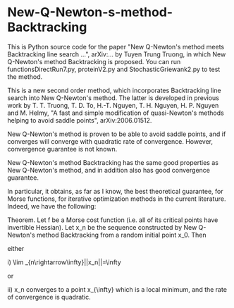 # New-Q-Newton-s-method-Backtracking
 
This is Python source code for the paper "New Q-Newton's method meets Backtracking line search ...", arXiv:... by Tuyen Trung Truong, in which New Q-Newton's method Backtracking is proposed. You can run functionsDirectRun7.py, proteinV2.py and StochasticGriewank2.py to test the method.  

This is a new second order method, which incorporates Backtracking line search into New Q-Newton's method. The latter is developed in previous work by  T. T. Truong, T. D. To,  H.-T. Nguyen, T. H. Nguyen, H. P. Nguyen and M. Helmy, "A fast and simple modification of quasi-Newton's methods helping to avoid saddle points", arXiv:2006.01512. 

New Q-Newton's method is proven to be able to avoid saddle points, and if converges will converge with quadratic rate of convergence. However, convergence guarantee is not known. 

New Q-Newton's method Backtracking has the same good properties as New Q-Newton's method, and in addition also has good convergence guarantee. 

In particular, it obtains, as far as I know, the best theoretical guarantee, for Morse functions,  for iterative optimization methods in the current literature. Indeed, we have the following: 

Theorem. Let f be a Morse cost function (i.e. all of its critical points have invertible Hessian). Let x_n be the sequence constructed by New Q-Newton's method Backtracking from a random initial point x_0. Then 

either 

i) \lim _{n\rightarrow\infty}||x_n||=\infty

or 

ii) x_n converges to a point x_{\infty} which is a local minimum, and the rate of convergence is quadratic. 




 



 
